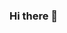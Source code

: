 ### Hi there 👋

<!--
**MohamedYasarArafat/MohamedYasarArafat** is a ✨ _special_ ✨ repository because its `README.md` (this file) appears on your GitHub profile.

Here are some ideas to get you started:

- 🔭 I’m currently working on PTW.
- 🌱 I’m currently learning node js.
- 👯 I’m looking to collaborate on OpenSource Projects.
- 📫 How to reach me: yasar.ben@gmail.com.
-->
